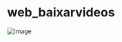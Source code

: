 # web_baixarvideos
 
![image](https://github.com/Lucasapn2/Baixar_videosYTB/assets/129186705/87bb7712-540b-4ac1-b3c8-e7e555408440)
